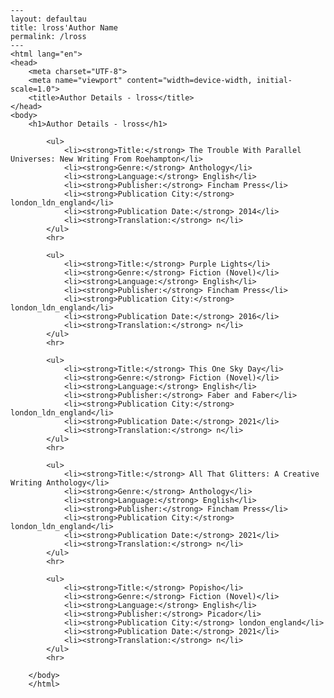 
    ---
    layout: defaultau
    title: lross'Author Name 
    permalink: /lross
    ---
    <html lang="en">
    <head>
        <meta charset="UTF-8">
        <meta name="viewport" content="width=device-width, initial-scale=1.0">
        <title>Author Details - lross</title>
    </head>
    <body>
        <h1>Author Details - lross</h1>
        
            <ul>
                <li><strong>Title:</strong> The Trouble With Parallel Universes: New Writing From Roehampton</li>
                <li><strong>Genre:</strong> Anthology</li>
                <li><strong>Language:</strong> English</li>
                <li><strong>Publisher:</strong> Fincham Press</li>
                <li><strong>Publication City:</strong> london_ldn_england</li>
                <li><strong>Publication Date:</strong> 2014</li>
                <li><strong>Translation:</strong> n</li>
            </ul>
            <hr>
            
            <ul>
                <li><strong>Title:</strong> Purple Lights</li>
                <li><strong>Genre:</strong> Fiction (Novel)</li>
                <li><strong>Language:</strong> English</li>
                <li><strong>Publisher:</strong> Fincham Press</li>
                <li><strong>Publication City:</strong> london_ldn_england</li>
                <li><strong>Publication Date:</strong> 2016</li>
                <li><strong>Translation:</strong> n</li>
            </ul>
            <hr>
            
            <ul>
                <li><strong>Title:</strong> This One Sky Day</li>
                <li><strong>Genre:</strong> Fiction (Novel)</li>
                <li><strong>Language:</strong> English</li>
                <li><strong>Publisher:</strong> Faber and Faber</li>
                <li><strong>Publication City:</strong> london_ldn_england</li>
                <li><strong>Publication Date:</strong> 2021</li>
                <li><strong>Translation:</strong> n</li>
            </ul>
            <hr>
            
            <ul>
                <li><strong>Title:</strong> All That Glitters: A Creative Writing Anthology</li>
                <li><strong>Genre:</strong> Anthology</li>
                <li><strong>Language:</strong> English</li>
                <li><strong>Publisher:</strong> Fincham Press</li>
                <li><strong>Publication City:</strong> london_ldn_england</li>
                <li><strong>Publication Date:</strong> 2021</li>
                <li><strong>Translation:</strong> n</li>
            </ul>
            <hr>
            
            <ul>
                <li><strong>Title:</strong> Popisho</li>
                <li><strong>Genre:</strong> Fiction (Novel)</li>
                <li><strong>Language:</strong> English</li>
                <li><strong>Publisher:</strong> Picador</li>
                <li><strong>Publication City:</strong> london_england</li>
                <li><strong>Publication Date:</strong> 2021</li>
                <li><strong>Translation:</strong> n</li>
            </ul>
            <hr>
            
        </body>
        </html>
        